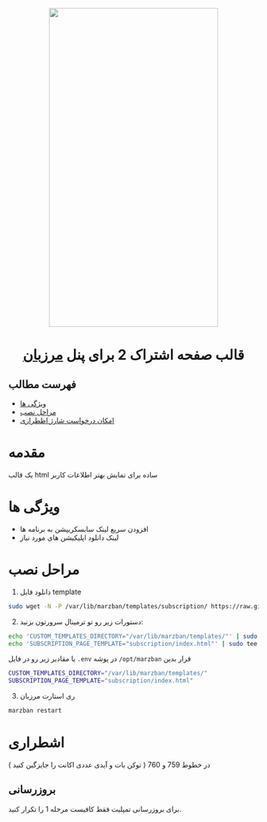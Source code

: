 <p align="center">
  <a href="https://github.com/Gozargah/Marzban" target="_blank" rel="noopener noreferrer">
    <picture>
      <source media="(prefers-color-scheme: dark)" srcset="https://s8.uupload.ir/files/screenshot_2024-10-15-19-23-22-210_com.android.chrome-edit_yxgr.jpg">
      <img width="340" height="640" src="https://s8.uupload.ir/files/screenshot_2024-10-15-19-23-22-210_com.android.chrome-edit_yxgr.jpg">
    </picture>
  </a>
</p>
<h1 align="center"/>قالب صفحه اشتراک 2 برای پنل  <a href="https://github.com/Gozargah/Marzban">مرزبان</a></h1>

## فهرست مطالب
- [ویژگی‌ ها](#ویژگی-ها)
- [مراحل نصب](#مراحل-نصب)
- [امکان درخواست شارژ اظطراری](#اظطراری)

# مقدمه
یک قالب html ساده برای نمایش بهتر اطلاعات کاربر

# ویژگی ها
- افزودن سریع لینک سابسکریپشن به برنامه ها
- لینک دانلود اپلیکیشن های مورد نیاز

# مراحل نصب
1. دانلود فایل template
```sh
sudo wget -N -P /var/lib/marzban/templates/subscription/ https://raw.githubusercontent.com/Saj-1992/Marz-Theme2/refs/heads/main/index.html
```

2. دستورات زیر رو تو ترمینال سرورتون بزنید:
```sh
echo 'CUSTOM_TEMPLATES_DIRECTORY="/var/lib/marzban/templates/"' | sudo tee -a /opt/marzban/.env
echo 'SUBSCRIPTION_PAGE_TEMPLATE="subscription/index.html"' | sudo tee -a /opt/marzban/.env
```
یا مقادیر زیر رو در فایل `.env` در پوشه `/opt/marzban` قرار بدین
```sh
CUSTOM_TEMPLATES_DIRECTORY="/var/lib/marzban/templates/"
SUBSCRIPTION_PAGE_TEMPLATE="subscription/index.html"
```

3. ری استارت مرزبان
```sh
marzban restart
```

# اشطراری
در خطوط 759 و 760 ( توکن بات و آیدی عددی اکانت را جایزگین کنید )

## بروزرسانی
برای بروزرسانی تمپلیت فقط کافیست مرحله 1 را تکرار کنید.



